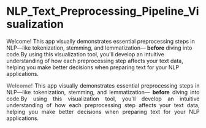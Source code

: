 # NLP_Text_Preprocessing_Pipeline_Visualization
Welcome! This app visually demonstrates essential preprocessing steps in NLP—like tokenization, stemming, and lemmatization— <b>before</b> diving into code.By using this visualization tool, you'll develop an intuitive understanding of how each preprocessing step affects your text data, helping you make better decisions when preparing text for your NLP applications. 

<div style="text-align: justify">
                    <span style="color:gray; font-weight:bold">Welcome!</span> 
                    This app visually demonstrates essential preprocessing steps in NLP—like tokenization, stemming, and lemmatization— <b>before</b> diving into code.By using this visualization tool, you'll develop an intuitive understanding of how each 
                    preprocessing step affects your text data, helping you make better 
                    decisions when preparing text for your NLP applications. 
                    </div>